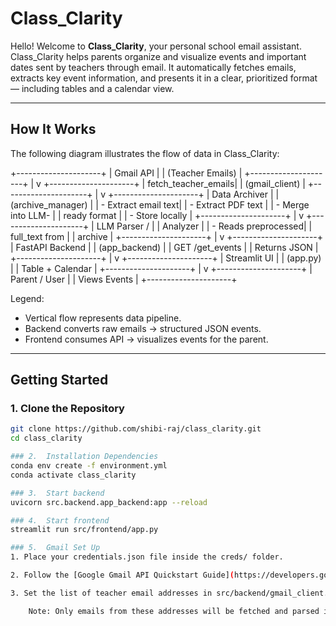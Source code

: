 # Class_Clarity

Hello! Welcome to **Class_Clarity**, your personal school email assistant.  
Class_Clarity helps parents organize and visualize events and important dates sent by teachers through email. It automatically fetches emails, extracts key event information, and presents it in a clear, prioritized format — including tables and a calendar view.

---

## How It Works

The following diagram illustrates the flow of data in Class_Clarity:

  +---------------------+
  |      Gmail API      |
  |  (Teacher Emails)   |
  +---------------------+
            |
            v
  +---------------------+
  | fetch_teacher_emails|
  |   (gmail_client)    |
  +---------------------+
            |
            v
  +---------------------+
  |    Data Archiver    |
  |  (archive_manager)  |
  | - Extract email text|
  | - Extract PDF text  |
  | - Merge into LLM-   |
  |   ready format      |
  | - Store locally     |
  +---------------------+
            |
            v
  +---------------------+
  |   LLM Parser /      |
  |     Analyzer        |
  | - Reads preprocessed|
  |   full_text from    |
  |   archive           |
  +---------------------+
            |
            v
  +---------------------+
  |  FastAPI Backend    |
  |   (app_backend)     |
  |   GET /get_events   |
  |   Returns JSON      |
  +---------------------+
            |
            v
  +---------------------+
  |   Streamlit UI      |
  |     (app.py)        |
  |  Table + Calendar   |
  +---------------------+
            |
            v
  +---------------------+
  |   Parent / User     |
  |    Views Events     |
  +---------------------+

Legend:
- Vertical flow represents data pipeline.
- Backend converts raw emails → structured JSON events.
- Frontend consumes API → visualizes events for the parent.



---



## Getting Started

### 1. Clone the Repository
```bash
git clone https://github.com/shibi-raj/class_clarity.git
cd class_clarity

### 2.  Installation Dependencies
conda env create -f environment.yml
conda activate class_clarity

### 3.  Start backend
uvicorn src.backend.app_backend:app --reload

### 4.  Start frontend
streamlit run src/frontend/app.py

### 5.  Gmail Set Up
1. Place your credentials.json file inside the creds/ folder.

2. Follow the [Google Gmail API Quickstart Guide](https://developers.google.com/workspace/gmail/api/quickstart/python) to generate credentials.

3. Set the list of teacher email addresses in src/backend/gmail_client.py (or your config file).

    Note: Only emails from these addresses will be fetched and parsed into events.  

